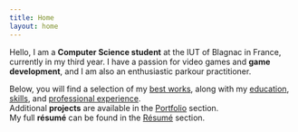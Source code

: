 ```yaml
---
title: Home
layout: home
---
```


Hello, I am a **Computer Science student** at the IUT of Blagnac in France, currently in my third year.
I have a passion for video games and **game development**, and I am also an enthusiastic parkour practitioner.

Below, you will find a selection of my [best works](#best-work), along with my [education](#education), [skills](#skills), and [professional experience](#work-experience).  
Additional **projects** are available in the [Portfolio](/portfolio) section.  
My full **résumé** can be found in the [Résumé](#) section.
